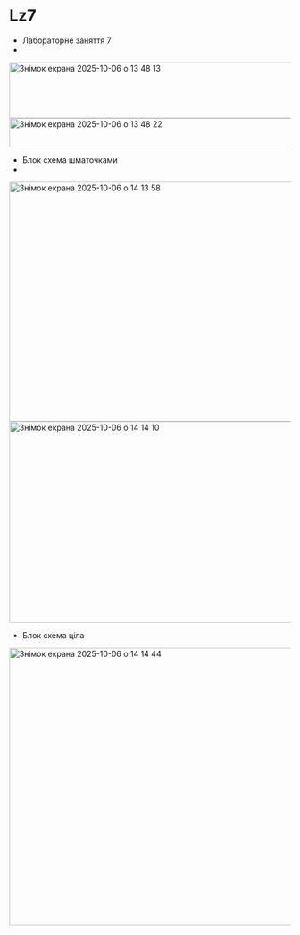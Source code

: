 # Lz7
- Лабораторне заняття 7
- 
<img width="644" height="100" alt="Знімок екрана 2025-10-06 о 13 48 13" src="https://github.com/user-attachments/assets/f610e637-2195-4bd2-a215-8b454c2def85" />
<img width="658" height="52" alt="Знімок екрана 2025-10-06 о 13 48 22" src="https://github.com/user-attachments/assets/33c464f5-293a-4b09-9e69-ac8b512fe595" />

- Блок схема шматочками
- 
<img width="674" height="429" alt="Знімок екрана 2025-10-06 о 14 13 58" src="https://github.com/user-attachments/assets/279d8107-d276-4e9f-8f6e-e467fd57032c" />
<img width="610" height="360" alt="Знімок екрана 2025-10-06 о 14 14 10" src="https://github.com/user-attachments/assets/2a0c62a6-c20e-4ec9-adac-e5c2b04c0840" />

- Блок схема ціла
<img width="908" height="497" alt="Знімок екрана 2025-10-06 о 14 14 44" src="https://github.com/user-attachments/assets/edd16f0a-9728-4289-a6c1-56af5320ac8d" />



